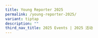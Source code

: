 ```yaml
---
title: Young Reporter 2025
permalink: /young-reporter-2025/
variant: tiptap
description: ""
third_nav_title: 2025 Events | 2025 活动
---
```

